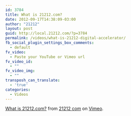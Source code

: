 ```yaml
---
id: 3784
title: What is 21212.com?
date: 2012-09-17T14:38:09-03:00
author: "21212"
layout: post
guid: http://local.21212.com/?p=3784
permalink: /videos/what-is-21212-digital-accelerator/
fb_social_plugin_settings_box_comments:
  - default
fv_video:
  - Paste your YouTube or Vimeo url
fv_video_id:
  - ""
fv_video_img:
  - ""
transposh_can_translate:
  - 'true'
categories:
  - Videos
---
```

[What is 21212.com?](http://vimeo.com/27832432) from [21212 com](http://vimeo.com/by21212com) on [Vimeo](http://vimeo.com).

&nbsp;